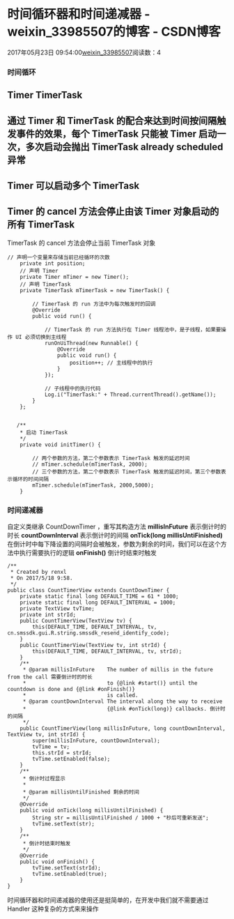# 时间循环器和时间递减器 - weixin_33985507的博客 - CSDN博客
2017年05月23日 09:54:00[weixin_33985507](https://me.csdn.net/weixin_33985507)阅读数：4
### 时间循环
**Timer**
**TimerTask**
- 
通过 Timer 和 TimerTask 的配合来达到时间按间隔触发事件的效果，每个 TimerTask 只能被 Timer 启动一次，多次启动会抛出 TimerTask already scheduled 异常
- 
Timer 可以启动多个 TimerTask
- 
Timer 的 cancel 方法会停止由该 Timer 对象启动的所有 TimerTask
- 
TimerTask 的 cancel 方法会停止当前 TimerTask 对象
```
// 声明一个变量来存储当前已经循环的次数
    private int position;
    // 声明 Timer
    private Timer mTimer = new Timer();
    // 声明 TimerTask
    private TimerTask mTimerTask = new TimerTask() {
    
        // TimerTask 的 run 方法中为每次触发时的回调
        @Override
        public void run() {
        
            // TimerTask 的 run 方法执行在 Timer 线程池中，是子线程，如果要操作 UI 必须切换到主线程
            runOnUiThread(new Runnable() {
                @Override
                public void run() {
                    position++; // 主线程中的执行
                }
            });
            
            // 子线程中的执行代码
            Log.i("TimerTask:" + Thread.currentThread().getName());
        }
    };
    
    
   /**
    * 启动 TimerTask
    */
    private void initTimer() {
        
        // 两个参数的方法，第二个参数表示 TimerTask 触发的延迟时间
        // mTimer.schedule(mTimerTask, 2000);
        // 三个参数的方法，第二个参数表示 TimerTask 触发的延迟时间，第三个参数表示循环的时间间隔
        mTimer.schedule(mTimerTask, 2000,5000);
    }
```
### 时间递减器
自定义类继承 CountDownTimer ，重写其构造方法
**millisInFuture** 表示倒计时的时长
**countDownInterval** 表示倒计时的间隔
**onTick(long millisUntiFinished)** 在倒计时中每下降设置的间隔时会被触发，参数为剩余的时间，我们可以在这个方法中执行需要执行的逻辑
**onFinish()** 倒计时结束时触发
```
/**
 * Created by renxl
 * On 2017/5/18 9:58.
 */
public class CountTimerView extends CountDownTimer {
    private static final long DEFAULT_TIME = 61 * 1000;
    private static final long DEFAULT_INTERVAL = 1000;
    private TextView tvTime;
    private int strId;
    public CountTimerView(TextView tv) {
        this(DEFAULT_TIME, DEFAULT_INTERVAL, tv, cn.smssdk.gui.R.string.smssdk_resend_identify_code);
    }
    public CountTimerView(TextView tv, int strId) {
        this(DEFAULT_TIME, DEFAULT_INTERVAL, tv, strId);
    }
    /**
     * @param millisInFuture    The number of millis in the future from the call 需要倒计时的时长
     *                          to {@link #start()} until the countdown is done and {@link #onFinish()}
     *                          is called.
     * @param countDownInterval The interval along the way to receive
     *                          {@link #onTick(long)} callbacks. 倒计时的间隔
     */
    public CountTimerView(long millisInFuture, long countDownInterval, TextView tv, int strId) {
        super(millisInFuture, countDownInterval);
        tvTime = tv;
        this.strId = strId;
        tvTime.setEnabled(false);
    }
    /**
     * 倒计时过程显示
     *
     * @param millisUntilFinished 剩余的时间
     */
    @Override
    public void onTick(long millisUntilFinished) {
        String str = millisUntilFinished / 1000 + "秒后可重新发送";
        tvTime.setText(str);
    }
    /**
     * 倒计时结束时触发
     */
    @Override
    public void onFinish() {
        tvTime.setText(strId);
        tvTime.setEnabled(true);
    }
}
```
时间循环器和时间递减器的使用还是挺简单的，在开发中我们就不需要通过 Handler 这种复杂的方式来来操作
